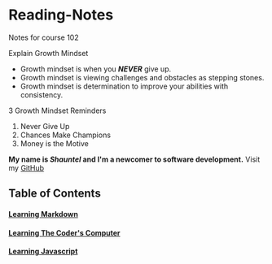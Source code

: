 # Reading-Notes
Notes for course 102

Explain Growth Mindset

- Growth mindset is when you ***NEVER*** give up.
- Growth mindset is viewing challenges and obstacles as stepping stones.
- Growth mindset is determination to improve your abilities with consistency.

3 Growth Mindset Reminders

1. Never Give Up
2. Chances Make Champions
3. Money is the Motive


 **My name is *Shauntel* and I'm a newcomer to software development.** Visit my [GitHub](https://github.com/Mssmcbell)
 
 ## Table of Contents

#### [Learning Markdown](https://github.com/Mssmcbell/Reading-notes/blob/main/LearningMarkdown.md#learning-markdown)
#### [Learning The Coder's Computer](https://github.com/Mssmcbell/Reading-notes/blob/main/LearningTheCodersComputer.md)
#### [Learning Javascript](https://github.com/Mssmcbell/Reading-notes/blob/main/LearningJavascript.md#learning-javascript)






